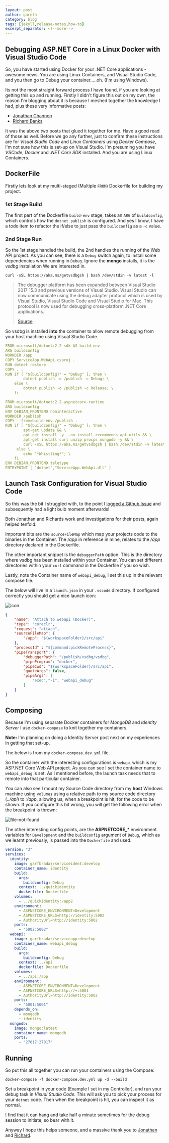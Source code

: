 ```yaml
---
layout: post
author: gareth
category: blog
tags: [jekyll,release-notes,how-to]
excerpt_separator: <!--more-->
---
```

## Debugging ASP.NET Core in a Linux Docker with Visual Studio Code

So, you have started using Docker for your .NET Core applications - awesome news. You are using Linux Containers, and Visual Studio Code, and you then go to Debug your container.....oh. <!--more--> (I'm using Windows).

Its not the most straight forward process I have found, if you are looking at getting this up and running. Firstly I didn't figure this out on my own, the reason I'm blogging about it is because I meshed together the knowledge I had, plus these very informative posts:

- [Jonathan Channon](http://blog.jonathanchannon.com/2017/06/07/debugging-netcore-docker/)
- [Richard Banks](https://www.richard-banks.org/2018/07/debugging-core-in-docker.html)

It was the above two posts that glued it together for me.  Have a good read of those as well. Before we go any further, just to confirm these instructions are for *Visual Studio Code* and *Linux Containers* using *Docker Compose*, I'm not sure how this is set-up on Visual Studio. I'm presuming you have *VSCode*, *Docker* and *.NET Core SDK* installed. And you are using Linux Containers.

## DockerFile

Firstly lets look at my multi-staged (Multiple `FROM`) Dockerfile for building my project.

### 1st Stage Build

The first part of the Dockerfile `build-env` stage, takes an `ARG` of `buildconfig`, which controls how the `dotnet publish` is configured. And yes I know, I have a todo item to refactor the if/else to just pass the `buildconfig` as a `-c` value.

### 2nd Stage Run

So the 1st stage handled the build, the 2nd handles the running of the Web API project. As you can see, there is a `Debug` switch again, to install some dependencies when running in `Debug`. Ignore the **mongo** installs, it is the *vsdbg* installation We are interested in.

`curl -sSL https://aka.ms/getvsdbgsh | bash /dev/stdin -v latest -l`

>
> The debugger platform has been expanded between Visual Studio 2017 15.3 and
> previous versions of Visual Studio. Visual Studio can now communicate using
> the debug adapter protocol which is used by Visual Studio, Visual Studio Code
> and Visual Studio for Mac. This protocol is now used for debugging
> cross-platform .NET Core applications.
>
> [Source](https://github.com/Microsoft/MIEngine/wiki/Offroad-Debugging-of-.NET-Core-on-Linux---OSX-from-Visual-Studio)

So vsdbg is installed **into** the container to allow remote debugging from your host machine using Visual Studio Code.

```yaml
FROM microsoft/dotnet:2.2-sdk AS build-env
ARG buildconfig
WORKDIR /app
COPY ServiceApp.WebApi.csproj .
RUN dotnet restore
COPY . .
RUN if [ "${buildconfig}" = "Debug" ]; then \
        dotnet publish -o /publish -c Debug; \
    else \
        dotnet publish -o /publish -c Release; \
    fi

FROM microsoft/dotnet:2.2-aspnetcore-runtime
ARG buildconfig
ENV DEBIAN_FRONTEND noninteractive
WORKDIR /publish
COPY --from=build-env /publish .
RUN if [ "${buildconfig}" = "Debug" ]; then \
        apt-get update && \
        apt-get install -y --no-install-recommends apt-utils && \
        apt-get install curl unzip procps mongodb -y && \
        curl -sSL https://aka.ms/getvsdbgsh | bash /dev/stdin -v latest -l /publish/vsdbg; \
     else \
        echo "*Whistling*"; \
    fi
ENV DEBIAN_FRONTEND teletype
ENTRYPOINT [ "dotnet","ServiceApp.WebApi.dll" ]
```

## Launch Task Configuration for Visual Studio Code

So this was the bit I struggled with, to the point I [logged a Github Issue](https://github.com/OmniSharp/omnisharp-vscode/issues/2724) and subsequently had a light bulb moment afterwards!

Both Jonathan and Richards work and investigations for their posts, again helped tenfold.

Important bits are the `sourceFileMap` which map your projects code to the binaries in the Container. The */app* in reference in mine, relates to the */app* directory declared in the Dockerfile.

The other important snippet is the `debuggerPath` option. This is the directory where vsdbg has been installed within your Container. You can set different directories within your `curl` command in the Dockerfile if you so wish.

Lastly, note the Container name of `webapi_debug`, I set this up in the relevant compose file.

The below will live in a `launch.json` in your `.vscode` directory. If configured correctly you should get a nice launch icon:

![icon](/assets/img/posts/debug-vscode-docker.png)

```json
{
    "name": "Attach to webapi (Docker)",
    "type": "coreclr",
    "request": "attach",
    "sourceFileMap": {
        "/app": "${workspaceFolder}/src/api"
    },
    "processId" : "${command:pickRemoteProcess}",
    "pipeTransport": {
        "debuggerPath": "/publish/vsdbg/vsdbg",
        "pipeProgram": "docker",
        "pipeCwd": "${workspaceFolder}/src/api",
        "quoteArgs": false,
        "pipeArgs": [
            "exec","-i", "webapi_debug"
        ]
    }
}
```

## Composing

Because I'm using separate Docker containers for *MongoDB* and *Identity Server* I use `docker-compose` to knit together my containers.

**Note:** I'm planning on doing a Identity Server post next on my experiences in getting that set-up.

The below is from my `docker-compose.dev.yml` file.

So the container with the interesting configurations is `webapi` which is my ASP.NET Core Web API project.  As you can see I set the container name to `webapi_debug` is set. As I mentioned before, the launch task needs that to remote into that particular container.

You can also see I mount my Source Code directory from my **host** Windows machine using `volumes` using a relative path to my source code directory (*../api*) to *:/app*, allowing us, when a breakpoint is hit, for the code to be shown. If you configure this bit wrong, you will get the following error when the breakpoint is thrown:

![file-not-found](/assets/img/posts/not-found-debug.png)

The other interesting config points, are the **ASPNETCORE_*** environment variables for `Development` and the `buildconfig` argument of `Debug`, which as we learnt previously, is passed into the `Dockerfile` and used.

```yaml
version: "3"
services:
  identity:
    image: garfbradaz/serviceident:develop
    container_name: identity
    build:
      args:
        buildconfig: Debug
      context: ../quickidentity
      dockerfile: Dockerfile
    volumes:
      - ../quickidentity:/app2
    environment:
      - ASPNETCORE_ENVIRONMENT=Development
      - ASPNETCORE_URLS=http://identity:5002  
      - AuthorityUrl=http://identity:5002
    ports:
      - "5002:5002"
  webapi:
    image: garfbradaz/serviceapp:develop
    container_name: webapi_debug
    build:
      args:
        buildconfig: Debug
      context: ../api
      dockerfile: Dockerfile
    volumes:
      - ../api:/app
    environment:
      - ASPNETCORE_ENVIRONMENT=Development
      - ASPNETCORE_URLS=http://+:5001
      - AuthorityUrl=http://identity:5002
    ports:
      - "5001:5001"
    depends_on:
      - mongodb
      - identity
  mongodb:
    image: mongo:latest
    container_name: mongodb
    ports:
      - "27017:27017"
```

## Running

So put this all together you can run your containers using the Compose:

`docker-compose -f docker-compose.dev.yml up -d --build`

Set a breakpoint in your code (Example I set in my Controller), and run your debug task in *Visual Studio Code*. This will ask you to pick your process for your `dotnet` code. Then when the breakpoint is hit,  you can inspect it as normal.

I find that it can hang and take half a minute sometimes for the debug session to initiate, so bear with it.

Anyway I hope this helps someone, and a massive thank you to [Jonathan](https://twitter.com/jchannon) and [Richard](https://twitter.com/rbanks54).